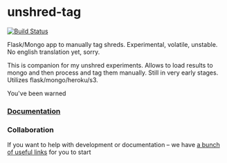 unshred-tag 
===========

[![Build Status](https://travis-ci.org/dchaplinsky/unshred-tag.svg?branch=master)](https://travis-ci.org/dchaplinsky/unshred-tag)

Flask/Mongo app to manually tag shreds. Experimental, volatile, unstable. No english translation yet, sorry.

This is companion for my unshred experiments. Allows to load results to mongo and then process and tag them manually.
Still in very early stages. Utilizes flask/mongo/heroku/s3.

You've been warned

### [Documentation](https://github.com/dchaplinsky/unshred-tag/wiki)

### Collaboration
If you want to help with development or documentation – we have [a bunch of useful links](https://github.com/dchaplinsky/unshred-tag/wiki/Collaboration) for you to start
